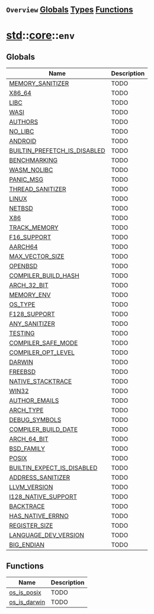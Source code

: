 ## `Overview` [Globals](./globals.md) [Types](./types.md) [Functions](./functions.md)
# [std](./../../std.md)::[core](./../core.md)::`env`
## Globals
|Name|Description|
|----|-----------|
|[MEMORY_SANITIZER](#todo)|TODO|
|[X86_64](#todo)|TODO|
|[LIBC](#todo)|TODO|
|[WASI](#todo)|TODO|
|[AUTHORS](#todo)|TODO|
|[NO_LIBC](#todo)|TODO|
|[ANDROID](#todo)|TODO|
|[BUILTIN_PREFETCH_IS_DISABLED](#todo)|TODO|
|[BENCHMARKING](#todo)|TODO|
|[WASM_NOLIBC](#todo)|TODO|
|[PANIC_MSG](#todo)|TODO|
|[THREAD_SANITIZER](#todo)|TODO|
|[LINUX](#todo)|TODO|
|[NETBSD](#todo)|TODO|
|[X86](#todo)|TODO|
|[TRACK_MEMORY](#todo)|TODO|
|[F16_SUPPORT](#todo)|TODO|
|[AARCH64](#todo)|TODO|
|[MAX_VECTOR_SIZE](#todo)|TODO|
|[OPENBSD](#todo)|TODO|
|[COMPILER_BUILD_HASH](#todo)|TODO|
|[ARCH_32_BIT](#todo)|TODO|
|[MEMORY_ENV](#todo)|TODO|
|[OS_TYPE](#todo)|TODO|
|[F128_SUPPORT](#todo)|TODO|
|[ANY_SANITIZER](#todo)|TODO|
|[TESTING](#todo)|TODO|
|[COMPILER_SAFE_MODE](#todo)|TODO|
|[COMPILER_OPT_LEVEL](#todo)|TODO|
|[DARWIN](#todo)|TODO|
|[FREEBSD](#todo)|TODO|
|[NATIVE_STACKTRACE](#todo)|TODO|
|[WIN32](#todo)|TODO|
|[AUTHOR_EMAILS](#todo)|TODO|
|[ARCH_TYPE](#todo)|TODO|
|[DEBUG_SYMBOLS](#todo)|TODO|
|[COMPILER_BUILD_DATE](#todo)|TODO|
|[ARCH_64_BIT](#todo)|TODO|
|[BSD_FAMILY](#todo)|TODO|
|[POSIX](#todo)|TODO|
|[BUILTIN_EXPECT_IS_DISABLED](#todo)|TODO|
|[ADDRESS_SANITIZER](#todo)|TODO|
|[LLVM_VERSION](#todo)|TODO|
|[I128_NATIVE_SUPPORT](#todo)|TODO|
|[BACKTRACE](#todo)|TODO|
|[HAS_NATIVE_ERRNO](#todo)|TODO|
|[REGISTER_SIZE](#todo)|TODO|
|[LANGUAGE_DEV_VERSION](#todo)|TODO|
|[BIG_ENDIAN](#todo)|TODO|
## Functions
|Name|Description|
|----|-----------|
|[os_is_posix](#todo)|TODO|
|[os_is_darwin](#todo)|TODO|
